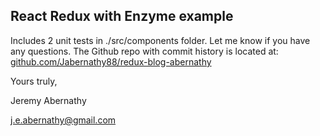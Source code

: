 ## React Redux with Enzyme example

Includes 2 unit tests in ./src/components folder. Let me know if you have any questions. The Github repo with commit history is located at: [github.com/Jabernathy88/redux-blog-abernathy](https://github.com/Jabernathy88/redux-blog-abernathy)

Yours truly,

Jeremy Abernathy

j.e.abernathy@gmail.com
